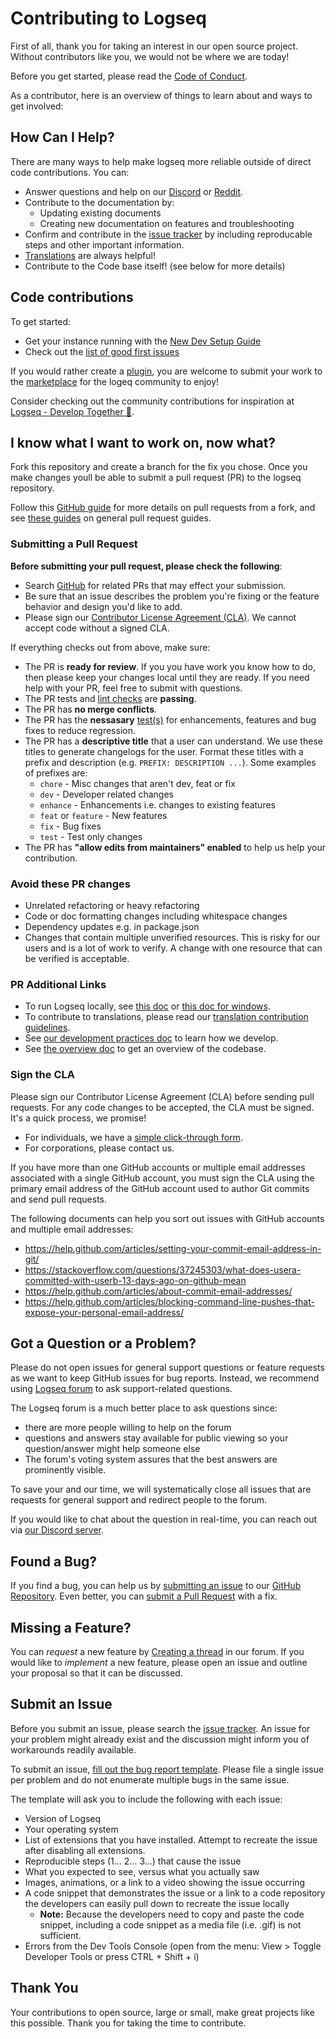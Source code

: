 # Contributing to Logseq

First of all, thank you for taking an interest in our open source project. Without contributors like you, we would not be where we are today!

Before you get started, please read the [Code of Conduct][coc].

As a contributor, here is an overview of things to learn about and ways to get involved:

## How Can I Help?

There are many ways to help make logseq more reliable outside of direct code contributions. You can:

- Answer questions and help on our [Discord][discord] or [Reddit][reddit].
- Contribute to the documentation by:
   - Updating existing documents
   - Creating new documentation on features and troubleshooting
- Confirm and contribute in the [issue tracker][issue-tracker] by including reproducable steps and other important information.
- [Translations][translations] are always helpful!
- Contribute to the Code base itself! (see below for more details)

## Code contributions

To get started:
 - Get your instance running with the [New Dev Setup Guide][new-dev-setup-guide]
 - Check out the [list of good first issues][good-first-issues]

 If you would rather create a [plugin][plugins], you are welcome to submit your work to the [marketplace][marketplace] for the logeq community to enjoy!

 Consider checking out the community contributions for inspiration at [Logseq - Develop Together
💪](https://github.com/orgs/logseq/projects/5?query=is%3Aopen+sort%3Aupdated-desc).

## I know what I want to work on, now what?

Fork this repository and create a branch for the fix you chose. Once you make changes youll be able to submit a pull request (PR) to the logseq repository.

Follow this [GitHub
guide](https://docs.github.com/en/pull-requests/collaborating-with-pull-requests/proposing-changes-to-your-work-with-pull-requests/creating-a-pull-request-from-a-fork) for more details on pull requests from a fork, and see [these
guides](https://docs.github.com/en/pull-requests) on general pull request guides.

### Submitting a Pull Request

**Before submitting your pull request, please check the following**:
-  Search [GitHub][search-pr] for related PRs that may effect your submission.
- Be sure that an issue describes the problem you're fixing or the feature
behavior and design you'd like to add.
- Please sign our [Contributor License Agreement (CLA)](#cla). We cannot accept
code without a signed CLA.

If everything checks out from above, make sure:

- The PR is **ready for review**. If you you have work you know how to do, then please keep your changes local until they are ready. If you need help with your PR, feel free to submit with questions.
- The PR tests and [lint checks](https://github.com/logseq/logseq/blob/master/docs/dev-practices.md#linting) are **passing**.
- The PR has **no merge conflicts**.
- The PR has the **nessasary** [test(s)](https://github.com/logseq/logseq/blob/master/docs/dev-practices.md#testing) for enhancements, features and bug fixes to reduce regression.
- The PR has a **descriptive title** that a user can understand. We use these titles to generate changelogs for the user. Format these titles with a prefix and description (e.g. `PREFIX: DESCRIPTION ...`). Some examples of prefixes are:
   * `chore` - Misc changes that aren't dev, feat or fix
   * `dev` - Developer related changes
   * `enhance` - Enhancements i.e. changes to existing features
   * `feat` or `feature` - New features
   * `fix` - Bug fixes
   * `test` - Test only changes
-  The PR has **"allow edits from maintainers" enabled** to help us help your contribution.

### Avoid these PR changes
   - Unrelated refactoring or heavy refactoring
   - Code or doc formatting changes including whitespace changes
   - Dependency updates e.g. in package.json
   - Changes that contain multiple unverified resources. This is risky for our users and is a lot of work to verify. A change with one resource that can be verified is acceptable.

### PR Additional Links

* To run Logseq locally, see [this doc](https://github.com/logseq/logseq/blob/master/docs/develop-logseq.md) or [this doc for windows](https://github.com/logseq/logseq/blob/master/docs/develop-logseq-on-windows.md).
* To contribute to translations, please read our [translation contribution guidelines][translations].
* See [our development practices doc](https://github.com/logseq/logseq/blob/master/docs/dev-practices.md) to learn how we develop.
* See [the overview doc](CODEBASE_OVERVIEW.md) to get an overview of the codebase.

### <a name="cla"></a> Sign the CLA

Please sign our Contributor License Agreement (CLA) before sending pull requests. For any code
changes to be accepted, the CLA must be signed. It's a quick process, we promise!

- For individuals, we have a [simple click-through form][individual-cla].
- For corporations, please contact us.

If you have more than one GitHub accounts or multiple email addresses associated with a single GitHub account, you must sign the CLA using the primary email address of the GitHub account used to author Git commits and send pull requests.

The following documents can help you sort out issues with GitHub accounts and multiple email addresses:

- <https://help.github.com/articles/setting-your-commit-email-address-in-git/>
- <https://stackoverflow.com/questions/37245303/what-does-usera-committed-with-userb-13-days-ago-on-github-mean>
- <https://help.github.com/articles/about-commit-email-addresses/>
- <https://help.github.com/articles/blocking-command-line-pushes-that-expose-your-personal-email-address/>



## <a name="question"></a> Got a Question or a Problem?

Please do not open issues for general support questions or feature requests as we want to keep GitHub issues for bug reports.
Instead, we recommend using [Logseq forum][forum] to ask support-related questions.

The Logseq forum is a much better place to ask questions since:

- there are more people willing to help on the forum
- questions and answers stay available for public viewing so your question/answer might help someone else
- The forum's voting system assures that the best answers are prominently visible.

To save your and our time, we will systematically close all issues that are requests for general support and redirect people to the forum.

If you would like to chat about the question in real-time, you can reach out via [our Discord server][discord].

## <a name="issue"></a> Found a Bug?

If you find a bug, you can help us by [submitting an issue](#submit-issue) to our [GitHub Repository][github].
Even better, you can [submit a Pull Request](#submit-pr) with a fix.

## <a name="feature"></a> Missing a Feature?

You can *request* a new feature by [Creating a thread][feature-request] in our forum.
If you would like to *implement* a new feature, please open an issue and outline your proposal so that it can be discussed.

## <a name="submit-issue"></a> Submit an Issue

Before you submit an issue, please search the [issue tracker][issue-tracker]. An issue for your problem might already exist and the discussion might inform you of workarounds readily available.

To submit an issue, [fill out the bug report template][new-issue]. Please file a
single issue per problem and do not enumerate multiple bugs in the same issue.

The template will ask you to include the following with each issue:

- Version of Logseq
- Your operating system
- List of extensions that you have installed. Attempt to recreate the issue after disabling all extensions.
- Reproducible steps (1... 2... 3...) that cause the issue
- What you expected to see, versus what you actually saw
- Images, animations, or a link to a video showing the issue occurring
- A code snippet that demonstrates the issue or a link to a  code repository the developers can easily pull down to recreate the  issue locally
  - **Note:** Because the developers need to copy and paste the code snippet, including a code snippet as a media file (i.e. .gif)  is not sufficient.
- Errors from the Dev Tools Console (open from the menu: View > Toggle Developer Tools or press CTRL + Shift + i)



## Thank You

Your contributions to open source, large or small, make great projects like this possible. Thank you for taking the time to contribute.

[coc]: https://github.com/logseq/logseq/blob/master/CODE_OF_CONDUCT.md "Logseq Code Of Conduct"
[translations]: https://github.com/logseq/logseq/blob/master/docs/contributing-to-translations.md "contributing to translations"
[github]: https://github.com/logseq/logseq "Logseq Repo"
[discord]: https://discord.gg/KpN4eHY "Logseq Discord Server"
[reddit]: https://www.reddit.com/r/logseq "Logseq Reddit"
[individual-cla]: https://cla-assistant.io/logseq/logseq "Individual CLA"
[feature-request]: https://discuss.logseq.com/c/feature-requests/ "Submit Feature Request"
[forum]: https://discuss.logseq.com "Logseq Forum"
[search-pr]: https://github.com/logseq/logseq/pulls "Search open PRs"
[new-issue]: https://github.com/logseq/logseq/issues/new?assignees=&labels=&template=bug_report.yaml "Submit a New issue"
[issue-tracker]: https://github.com/logseq/logseq/issues "Logseq Issue Tracker"
[good-first-issues]: https://github.com/logseq/logseq/issues?q=is%3Aopen+is%3Aissue+label%3A%22good+first+issue%22
[new-dev-setup-guide]: C:\Users\ashle\IdeaProjects\logseq\docs\dev-setup-guide.md
[plugins]: https://docs.logseq.com/#/page/Plugins
[marketplace]: https://github.com/logseq/marketplace
